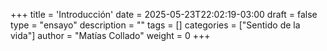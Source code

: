 +++
title = 'Introducción'
date = 2025-05-23T22:02:19-03:00
draft = false
type = "ensayo"
description = ""
tags = []
categories = ["Sentido de la vida"]
author = "Matías Collado"
weight = 0
+++


